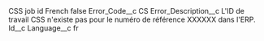<?xml version="1.0" encoding="UTF-8"?>
<CustomMetadata xmlns="http://soap.sforce.com/2006/04/metadata" xmlns:xsi="http://www.w3.org/2001/XMLSchema-instance" xmlns:xsd="http://www.w3.org/2001/XMLSchema">
    <label>CSS job id French</label>
    <protected>false</protected>
    <values>
        <field>Error_Code__c</field>
        <value xsi:type="xsd:string">CS</value>
    </values>
    <values>
        <field>Error_Description__c</field>
        <value xsi:type="xsd:string">L&apos;ID de travail CSS n&apos;existe pas pour le numéro de référence XXXXXX dans l&apos;ERP.</value>
    </values>
    <values>
        <field>Id__c</field>
        <value xsi:nil="true"/>
    </values>
    <values>
        <field>Language__c</field>
        <value xsi:type="xsd:string">fr</value>
    </values>
</CustomMetadata>
